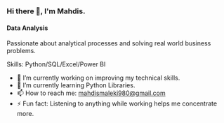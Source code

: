 ### Hi there 👋, I'm Mahdis.
#### Data Analysis

Passionate about analytical processes and solving real world business problems.

Skills: Python/SQL/Excel/Power BI

- 🔭 I’m currently working on improving my technical skills. 
- 🌱 I’m currently learning Python Libraries. 
- 📫 How to reach me: mahdismaleki980@gmail.com 
- ⚡ Fun fact: Listening to anything while working helps me concentrate more.
  

